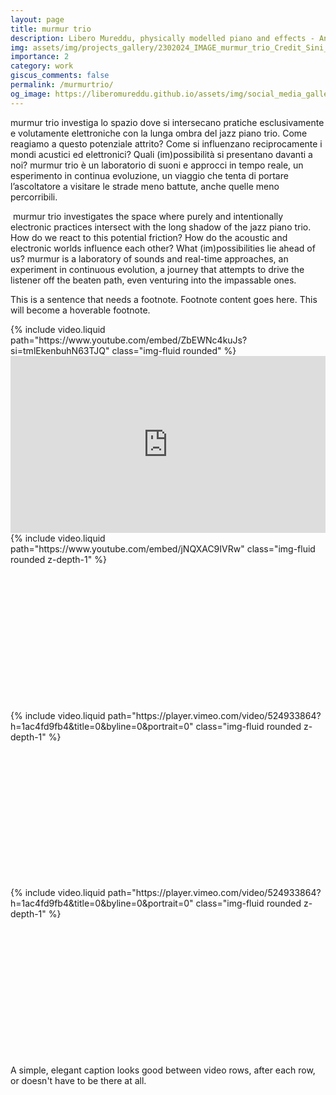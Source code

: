 ```yaml
---
layout: page
title: murmur trio
description: Libero Mureddu, physically modelled piano and effects - Andrea Grossi, double bass - Cristiano Calcagnile, drums and objects
img: assets/img/projects_gallery/2302024_IMAGE_murmur_trio_Credit_Sini_Makinen_001_700x700.jpeg
importance: 2
category: work
giscus_comments: false
permalink: /murmurtrio/
og_image: https://liberomureddu.github.io/assets/img/social_media_gallery/2302024_IMAGE_murmur_trio_Credit_Sini_Maekinen_001_1200_630_72.jpg
---
```

murmur trio investiga lo spazio dove si intersecano pratiche esclusivamente e volutamente elettroniche con la lunga ombra del jazz piano trio. Come reagiamo a questo potenziale attrito? Come si influenzano reciprocamente i mondi acustici ed elettronici? Quali (im)possibilità si presentano davanti a noi? 
murmur trio è un laboratorio di suoni e approcci in tempo reale, un esperimento in continua evoluzione, un viaggio che tenta di portare l’ascoltatore a visitare le strade meno battute, anche quelle meno percorribili.

​
murmur trio investigates the space where purely and intentionally electronic practices intersect with the long shadow of the jazz piano trio. How do we react to this potential friction? How do the acoustic and electronic worlds influence each other? What (im)possibilities lie ahead of us? 
murmur is a laboratory of sounds and real-time approaches, an experiment in continuous evolution, a journey that attempts to drive the listener off the beaten path, even venturing into the impassable ones.


This is a sentence that needs a footnote. <d-footnote>Footnote content goes here.</d-footnote> <d-footnote>This will become a hoverable footnote.</d-footnote>


<div class="row">
    <div class="col-sm mt-3 mt-md-0">
        {% include video.liquid path="https://www.youtube.com/embed/ZbEWNc4kuJs?si=tmlEkenbuhN63TJQ" class="img-fluid rounded" %}
    </div>
</div>

<!-- This solution didn't work -->
<!-- <div class="row">
    <div class="col-sm mt-3 mt-md-0">
        {% include video.liquid path="https://www.youtube.com/embed/mx4gk79WcxE?si=peQGe6SiOJILTRPd" class="img-fluid rounded" %}
    </div>
</div> -->

<!-- Instead I'm using this one, taken from https://github.com/codepo8/youtube-embed/blob/main/youtube.html -->
<div class="embed-container">
    <iframe width="640" height="390" 
    src="https://www.youtube.com/embed/mx4gk79WcxE" 
    frameborder="0" allowfullscreen></iframe>
</div>
<style>
.embed-container {
  position: relative;
  padding-bottom: 56.25%;
  height: 0;
  overflow: hidden;
  max-width: 100%;
}
.embed-container iframe,
.embed-container object,
.embed-container embed {
  position: absolute;
  top: 0;
  left: 0;
  width: 100%;
  height: 100%;
}
</style>


<div class="row mt-3">
    <div class="col-sm mt-3 mt-md-0">
        <div class="embed-container">
            {% include video.liquid path="https://www.youtube.com/embed/jNQXAC9IVRw" class="img-fluid rounded z-depth-1" %}
        </div>
    </div>
    <div class="col-sm mt-3 mt-md-0">
        <div class="embed-container">
            {% include video.liquid path="https://player.vimeo.com/video/524933864?h=1ac4fd9fb4&title=0&byline=0&portrait=0" class="img-fluid rounded z-depth-1" %}
        </div>
    </div>
    <div class="col-sm mt-3 mt-md-0">
        <div class="embed-container">
            {% include video.liquid path="https://player.vimeo.com/video/524933864?h=1ac4fd9fb4&title=0&byline=0&portrait=0" class="img-fluid rounded z-depth-1" %}
        </div>
    </div>
</div>
<div class="caption">
    A simple, elegant caption looks good between video rows, after each row, or doesn't have to be there at all.
</div>








